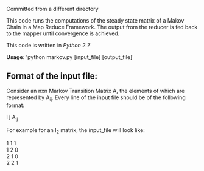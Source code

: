 Committed from a different directory

This code runs the computations of the steady state matrix of a Makov Chain in a Map Reduce Framework. The output from the reducer is fed back to the mapper until convergence is achieved.

This code is written in *Python 2.7*

**Usage**: 'python markov.py [input_file] [output_file]'

Format of the input file:
---------------------------------

Consider an nxn Markov Transition Matrix A, the elements of which are represented by A<sub>ij</sub>. Every line of the input file should be of the following format:

i	j	A<sub>ij</sub>  

For example for an I<sub>2</sub> matrix, the input_file will look like:  

1	1	1  
1	2	0  
2	1	0  
2	2	1  